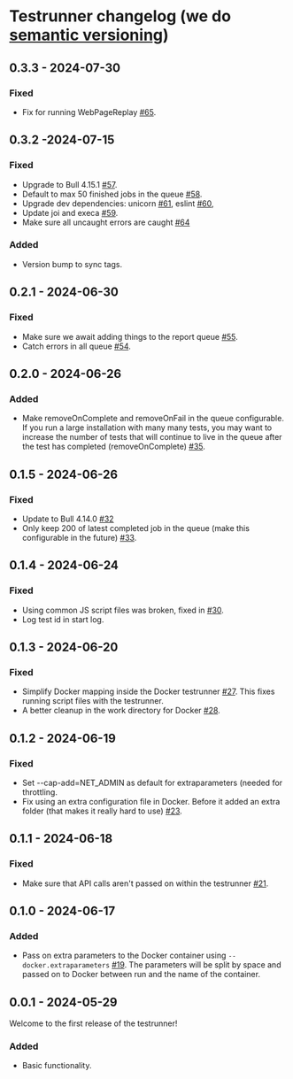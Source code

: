 # Testrunner changelog (we do [semantic versioning](https://semver.org))

## 0.3.3 - 2024-07-30
### Fixed
* Fix for running WebPageReplay [#65](https://github.com/sitespeedio/onlinetest/pull/65).

## 0.3.2 -2024-07-15
### Fixed
* Upgrade to Bull 4.15.1 [#57](https://github.com/sitespeedio/onlinetest/pull/57).
* Default to max 50 finished jobs in the queue [#58](https://github.com/sitespeedio/onlinetest/pull/58).
* Upgrade dev dependencies: unicorn [#61](https://github.com/sitespeedio/onlinetest/pull/61), eslint [#60](https://github.com/sitespeedio/onlinetest/pull/60), 
* Update joi and execa [#59](https://github.com/sitespeedio/onlinetest/pull/59).
* Make sure all uncaught errors are caught [#64](https://github.com/sitespeedio/onlinetest/pull/64)
### Added
* Version bump to sync tags.

## 0.2.1 - 2024-06-30
### Fixed
* Make sure we await adding things to the report queue [#55](https://github.com/sitespeedio/onlinetest/pull/55).
* Catch errors in all queue [#54](https://github.com/sitespeedio/onlinetest/pull/54).

## 0.2.0 - 2024-06-26
### Added
* Make removeOnComplete and removeOnFail in the queue configurable. If  you run a large installation with many many tests, you may want to increase the number of tests that will continue to live in the queue after the test has completed (removeOnComplete) [#35](https://github.com/sitespeedio/onlinetest/pull/35).

## 0.1.5 - 2024-06-26
### Fixed
* Update to Bull 4.14.0 [#32](https://github.com/sitespeedio/onlinetest/pull/32)
* Only keep 200 of latest completed job in the queue (make this configurable in the future) [#33](https://github.com/sitespeedio/onlinetest/pull/33).

## 0.1.4 - 2024-06-24
### Fixed
* Using common JS script files was broken, fixed in [#30](https://github.com/sitespeedio/onlinetest/pull/30).
* Log test id in start log.

## 0.1.3 - 2024-06-20
### Fixed
* Simplify Docker mapping inside the Docker testrunner [#27](https://github.com/sitespeedio/onlinetest/pull/27). This fixes running script files with the testrunner.
* A better cleanup in the work directory for Docker [#28](https://github.com/sitespeedio/onlinetest/pull/28).


## 0.1.2 - 2024-06-19
### Fixed
* Set --cap-add=NET_ADMIN as default for extraparameters (needed for throttling.
* Fix using an extra configuration file in Docker. Before it added an extra folder (that makes it really hard to use) [#23](https://github.com/sitespeedio/onlinetest/pull/23).

## 0.1.1 - 2024-06-18
### Fixed
* Make sure that API calls aren't passed on within the testrunner [#21](https://github.com/sitespeedio/onlinetest/pull/21).

## 0.1.0 - 2024-06-17
### Added
* Pass on extra parameters to the Docker container using `--docker.extraparameters` [#19](https://github.com/sitespeedio/onlinetest/pull/19). The parameters will be split by space and passed on to Docker between run and the name of the container.

## 0.0.1 - 2024-05-29

Welcome to the first release of the testrunner!

### Added
* Basic functionality.